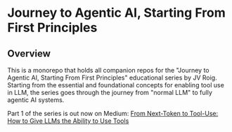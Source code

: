 # Journey to Agentic AI, Starting From First Principles

## Overview

This is a monorepo that holds all companion repos for the "Journey to Agentic AI, Starting From First Principles" educational series by JV Roig. Starting from the essential and foundational concepts for enabling tool use in LLM, the series goes through the journey from "normal LLM" to fully agentic AI systems.

Part 1 of the series is out now on Medium: [From Next-Token to Tool-Use: How to Give LLMs the Ability to Use Tools](https://medium.com/@jvroig/from-next-token-to-tool-use-how-to-give-llms-the-ability-to-use-tools-d26a2db2a9ae)

